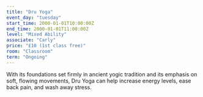 ```yaml
---
title: "Dru Yoga"
event_day: "tuesday"
start_time: 2000-01-01T10:00:00Z
end_time: 2000-01-01T11:00:00Z
level: "Mixed Ability"
associate: "Carly"
price: "£10 (1st class free)"
room: "Classroom"
term: "Ongoing"
---
```


With its foundations set firmly in ancient yogic tradition and its emphasis on soft, flowing movements, Dru Yoga can help increase energy levels, ease back pain, and wash away stress.
